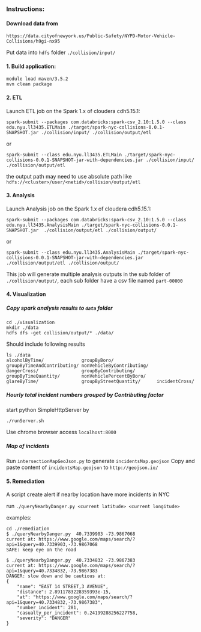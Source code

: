 ### Instructions:
#### Download data from
```
https://data.cityofnewyork.us/Public-Safety/NYPD-Motor-Vehicle-Collisions/h9gi-nx95
```
Put data into `hdfs` folder `./collision/input/`

#### 1. Build application:
```
module load maven/3.5.2
mvn clean package
```

#### 2. ETL
Launch ETL job on the Spark 1.x of cloudera cdh5.15.1:
```
spark-submit --packages com.databricks:spark-csv_2.10:1.5.0 --class edu.nyu.ll3435.ETLMain ./target/spark-nyc-collisions-0.0.1-SNAPSHOT.jar ./collision/input/ ./collision/output/etl
```
or
```
spark-submit --class edu.nyu.ll3435.ETLMain ./target/spark-nyc-collisions-0.0.1-SNAPSHOT-jar-with-dependencies.jar ./collision/input/ ./collision/output/etl
```

the output path may need to use absolute path like `hdfs://<cluster>/user/<netid>/collision/output/etl`

#### 3. Analysis
Launch Analysis job on the Spark 1.x of cloudera cdh5.15.1: 
```
spark-submit --packages com.databricks:spark-csv_2.10:1.5.0 --class edu.nyu.ll3435.AnalysisMain ./target/spark-nyc-collisions-0.0.1-SNAPSHOT.jar  ./collision/output/etl ./collision/output/
```
or
```
spark-submit --class edu.nyu.ll3435.AnalysisMain ./target/spark-nyc-collisions-0.0.1-SNAPSHOT-jar-with-dependencies.jar  ./collision/output/etl ./collision/output/
```
This job will generate multiple analysis outputs in the sub folder of `./collision/output/`, each sub folder have a 
csv file named `part-00000`

#### 4. Visualization

##### Copy spark analysis results to `data` folder
```
cd ./visualization
mkdir ./data
hdfs dfs -get collision/output/* ./data/
```
Should include following results
```
ls ./data
alcoholByTime/              groupByBoro/                groupByTimeAndContributing/ nonVehicleByContributing/
dangerCross/                groupByContributing/        groupByTimeQuantity/        nonVehiclePercentByBoro/
glareByTime/                groupByStreetQuantity/      incidentCross/
```
##### Hourly total incident numbers grouped by Contributing factor
start python SimpleHttpServer by
```
./runServer.sh
```
Use chrome browser access `localhost:8000`

##### Map of incidents
Run `intersectionMapGeoJson.py` to generate `incidentsMap.geojson`
Copy and paste content of `incidentsMap.geojson` to `http://geojson.io/`

#### 5. Remediation
A script create alert if nearby location have more incidents in NYC

run `./queryNearbyDanger.py <current latitude> <current longitude>`

examples:
```
cd ./remediation
$ ./queryNearbyDanger.py  40.7339903 -73.9867068
current at: https://www.google.com/maps/search/?api=1&query=40.7339903,-73.9867068
SAFE: keep eye on the road

$ ./queryNearbyDanger.py  40.7334832 -73.9867383
current at: https://www.google.com/maps/search/?api=1&query=40.7334832,-73.9867383
DANGER: slow down and be cautious at:
{
    "name": "EAST 14 STREET,3 AVENUE",
    "distance": 2.8911783228359393e-15,
    "at": "https://www.google.com/maps/search/?api=1&query=40.7334832,-73.9867383",
    "number_incident": 281,
    "casualty_per_incident": 0.24199288256227758,
    "severity": "DANGER"
}
```

